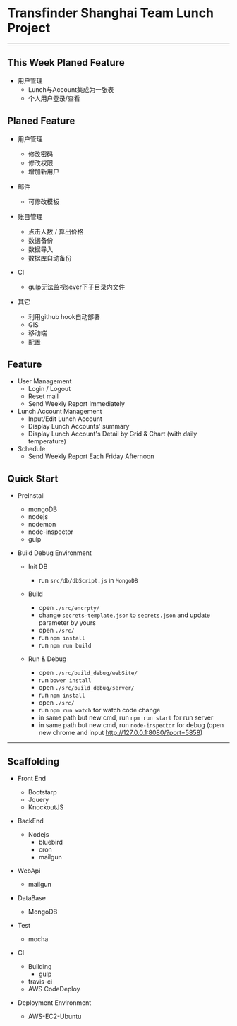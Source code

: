# Transfinder Shanghai Team Lunch Project
----

## This Week Planed Feature
- 用户管理
    - Lunch与Account集成为一张表
    - 个人用户登录/查看

## Planed Feature
- 用户管理
    - 修改密码
    - 修改权限
    - 增加新用户

- 邮件
    - 可修改模板

- 账目管理
    - 点击人数 / 算出价格
    - 数据备份
    - 数据导入
    - 数据库自动备份

- CI
    - gulp无法监视sever下子目录内文件

- 其它
    - 利用github hook自动部署
    - GIS
    - 移动端
    - 配置

## Feature
- User Management
    - Login / Logout
    - Reset mail
    - Send Weekly Report Immediately
- Lunch Account Management
    - Input/Edit Lunch Account
    - Display Lunch Accounts' summary
    - Display Lunch Account's Detail by Grid & Chart (with daily temperature)
- Schedule
    - Send Weekly Report Each Friday Afternoon

## Quick Start
- PreInstall
    - mongoDB
    - nodejs
    - nodemon
    - node-inspector
    - gulp

- Build Debug Environment
    - Init DB
        - run ```src/db/dbScript.js``` in ```MongoDB```

    - Build
        - open ```./src/encrpty/```
        - change ```secrets-template.json``` to ```secrets.json``` and update parameter by yours
        - open ```./src/```
        - run ```npm install ```
        - run ```npm run build```

    - Run & Debug
        - open ```./src/build_debug/webSite/```
        - run ```bower install ```
        - open ```./src/build_debug/server/```
        - run ```npm install ```
        - open ```./src/```
        - run ```npm run watch``` for watch code change
        - in same path but new cmd, run ```npm run start``` for run server
        - in same path but new cmd, run ```node-inspector``` for debug (open new chrome and input http://127.0.0.1:8080/?port=5858)

----

## Scaffolding

- Front End
    - Bootstarp
    - Jquery
    - KnockoutJS

- BackEnd
    - Nodejs
        - bluebird
        - cron
        - mailgun

- WebApi
    - mailgun

- DataBase
    - MongoDB

- Test
    - mocha

- CI
    - Building
        - gulp
    - travis-ci
    - AWS CodeDeploy

- Deployment Environment
    - AWS-EC2-Ubuntu
